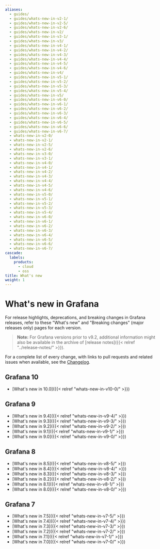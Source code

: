 ```yaml
---
aliases:
  - guides/
  - guides/whats-new-in-v2-1/
  - guides/whats-new-in-v2-5/
  - guides/whats-new-in-v2-6/
  - guides/whats-new-in-v2/
  - guides/whats-new-in-v3-1/
  - guides/whats-new-in-v3/
  - guides/whats-new-in-v4-1/
  - guides/whats-new-in-v4-2/
  - guides/whats-new-in-v4-3/
  - guides/whats-new-in-v4-4/
  - guides/whats-new-in-v4-5/
  - guides/whats-new-in-v4-6/
  - guides/whats-new-in-v4/
  - guides/whats-new-in-v5-1/
  - guides/whats-new-in-v5-2/
  - guides/whats-new-in-v5-3/
  - guides/whats-new-in-v5-4/
  - guides/whats-new-in-v5/
  - guides/whats-new-in-v6-0/
  - guides/whats-new-in-v6-1/
  - guides/whats-new-in-v6-2/
  - guides/whats-new-in-v6-3/
  - guides/whats-new-in-v6-4/
  - guides/whats-new-in-v6-5/
  - guides/whats-new-in-v6-6/
  - guides/whats-new-in-v6-7/
  - whats-new-in-v2-0/
  - whats-new-in-v2-1/
  - whats-new-in-v2-5/
  - whats-new-in-v2-6/
  - whats-new-in-v3-0/
  - whats-new-in-v3-1/
  - whats-new-in-v4-0/
  - whats-new-in-v4-1/
  - whats-new-in-v4-2/
  - whats-new-in-v4-3/
  - whats-new-in-v4-4/
  - whats-new-in-v4-5/
  - whats-new-in-v4-6/
  - whats-new-in-v5-0/
  - whats-new-in-v5-1/
  - whats-new-in-v5-2/
  - whats-new-in-v5-3/
  - whats-new-in-v5-4/
  - whats-new-in-v6-0/
  - whats-new-in-v6-1/
  - whats-new-in-v6-2/
  - whats-new-in-v6-3/
  - whats-new-in-v6-4/
  - whats-new-in-v6-5/
  - whats-new-in-v6-6/
  - whats-new-in-v6-7/
cascade:
  labels:
    products:
      - cloud
      - oss
title: What's new
weight: 1
---
```


# What's new in Grafana

For release highlights, deprecations, and breaking changes in Grafana releases, refer to these "What's new" and "Breaking changes" (major releases only) pages for each version.

> **Note:** For Grafana versions prior to v9.2, additional information might also be available in the archive of [release notes]({{< relref "../release-notes/" >}}).

For a complete list of every change, with links to pull requests and related issues when available, see the [Changelog](https://github.com/grafana/grafana/blob/main/CHANGELOG.md).

## Grafana 10

- [What's new in 10.0]({{< relref "whats-new-in-v10-0/" >}})

## Grafana 9

- [What's new in 9.4]({{< relref "whats-new-in-v9-4/" >}})
- [What's new in 9.3]({{< relref "whats-new-in-v9-3/" >}})
- [What's new in 9.2]({{< relref "whats-new-in-v9-2/" >}})
- [What's new in 9.1]({{< relref "whats-new-in-v9-1/" >}})
- [What's new in 9.0]({{< relref "whats-new-in-v9-0/" >}})

## Grafana 8

- [What's new in 8.5]({{< relref "whats-new-in-v8-5/" >}})
- [What's new in 8.4]({{< relref "whats-new-in-v8-4/" >}})
- [What's new in 8.3]({{< relref "whats-new-in-v8-3/" >}})
- [What's new in 8.2]({{< relref "whats-new-in-v8-2/" >}})
- [What's new in 8.1]({{< relref "whats-new-in-v8-1/" >}})
- [What's new in 8.0]({{< relref "whats-new-in-v8-0/" >}})

## Grafana 7

- [What's new in 7.5]({{< relref "whats-new-in-v7-5/" >}})
- [What's new in 7.4]({{< relref "whats-new-in-v7-4/" >}})
- [What's new in 7.3]({{< relref "whats-new-in-v7-3/" >}})
- [What's new in 7.2]({{< relref "whats-new-in-v7-2/" >}})
- [What's new in 7.1]({{< relref "whats-new-in-v7-1/" >}})
- [What's new in 7.0]({{< relref "whats-new-in-v7-0/" >}})

